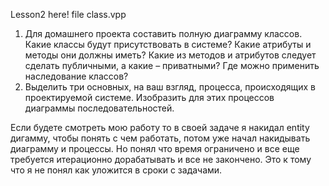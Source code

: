 Lesson2 here! file class.vpp

1. Для домашнего проекта составить полную диаграмму классов. 
Какие классы будут присутствовать в системе? Какие атрибуты 
и методы они должны иметь? Какие из методов и атрибутов следует 
сделать публичными, а какие – приватными? Где можно применить 
наследование классов?
2. Выделить три основных, на ваш взгляд, процесса, происходящих 
в проектируемой системе. Изобразить для этих процессов диаграммы 
последовательностей.

Если будете смотреть мою работу то в своей задаче я накидал 
entity дигамму, чтобы понять с чем работать, потом уже начал 
накидывать диаграмму и процессы. Но понял что время ограничено 
и все еще требуется итерационно дорабатывать и все не закончено. 
Это к тому что я не понял как уложится в сроки с задачами.